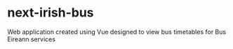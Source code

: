 # next-irish-bus
Web application created using Vue designed to view bus timetables for Bus Eireann services
